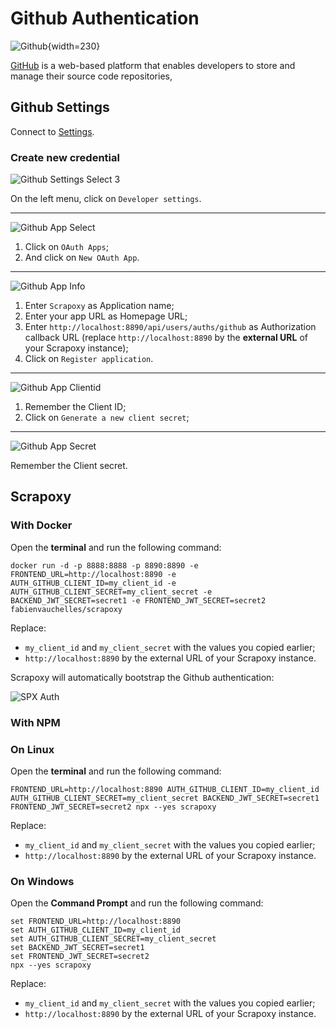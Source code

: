 # Github Authentication

![Github](github.svg){width=230}

[GitHub](https://github.com) is a web-based platform that enables developers to store and manage
their source code repositories,


## Github Settings

Connect to [Settings](https://github.com/settings).

### Create new credential

![Github Settings Select 3](gh_settings_select.png)

On the left menu, click on `Developer settings`.

---

![Github App Select](gh_app_select.png)

1. Click on `OAuth Apps`;
2. And click on `New OAuth App`.

---

![Github App Info](gh_app_info.png)

1. Enter `Scrapoxy` as Application name;
2. Enter your app URL as Homepage URL;
3. Enter `http://localhost:8890/api/users/auths/github` as Authorization callback URL (replace `http://localhost:8890` by the **external URL** of your Scrapoxy instance);
4. Click on `Register application`.


---

![Github App Clientid](gh_app_clientid.png)

1. Remember the Client ID;
2. Click on `Generate a new client secret`;

---

![Github App Secret](gh_app_secret.png)

Remember the Client secret.


## Scrapoxy

### With Docker

Open the **terminal** and run the following command:

```shell
docker run -d -p 8888:8888 -p 8890:8890 -e FRONTEND_URL=http://localhost:8890 -e AUTH_GITHUB_CLIENT_ID=my_client_id -e AUTH_GITHUB_CLIENT_SECRET=my_client_secret -e BACKEND_JWT_SECRET=secret1 -e FRONTEND_JWT_SECRET=secret2 fabienvauchelles/scrapoxy
```

Replace:
- `my_client_id` and `my_client_secret` with the values you copied earlier;
- `http://localhost:8890` by the external URL of your Scrapoxy instance.

Scrapoxy will automatically bootstrap the Github authentication:

![SPX Auth](spx_auth.png)


### With NPM

### On Linux

Open the **terminal** and run the following command:

```shell
FRONTEND_URL=http://localhost:8890 AUTH_GITHUB_CLIENT_ID=my_client_id AUTH_GITHUB_CLIENT_SECRET=my_client_secret BACKEND_JWT_SECRET=secret1 FRONTEND_JWT_SECRET=secret2 npx --yes scrapoxy
```

Replace:
- `my_client_id` and `my_client_secret` with the values you copied earlier;
- `http://localhost:8890` by the external URL of your Scrapoxy instance.


### On Windows

Open the **Command Prompt** and run the following command:

```shell
set FRONTEND_URL=http://localhost:8890
set AUTH_GITHUB_CLIENT_ID=my_client_id
set AUTH_GITHUB_CLIENT_SECRET=my_client_secret
set BACKEND_JWT_SECRET=secret1
set FRONTEND_JWT_SECRET=secret2
npx --yes scrapoxy
```

Replace:
- `my_client_id` and `my_client_secret` with the values you copied earlier;
- `http://localhost:8890` by the external URL of your Scrapoxy instance.
